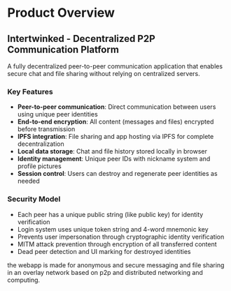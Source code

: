# Product Overview

## Intertwinked - Decentralized P2P Communication Platform

A fully decentralized peer-to-peer communication application that enables secure chat and file sharing without relying on centralized servers.

### Key Features
- **Peer-to-peer communication**: Direct communication between users using unique peer identities
- **End-to-end encryption**: All content (messages and files) encrypted before transmission
- **IPFS integration**: File sharing and app hosting via IPFS for complete decentralization
- **Local data storage**: Chat and file history stored locally in browser
- **Identity management**: Unique peer IDs with nickname system and profile pictures
- **Session control**: Users can destroy and regenerate peer identities as needed

### Security Model
- Each peer has a unique public string (like public key) for identity verification
- Login system uses unique token string and 4-word mnemonic key
- Prevents user impersonation through cryptographic identity verification
- MITM attack prevention through encryption of all transferred content
- Dead peer detection and UI marking for destroyed identities

the webapp is made for anonymous and secure messaging and file sharing in an overlay network based on p2p and distributed networking and computing.